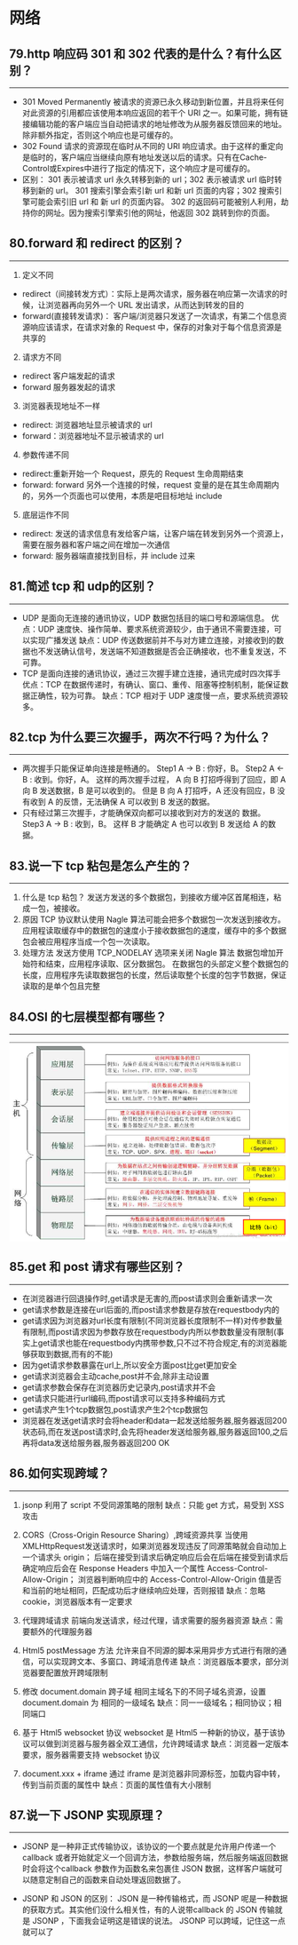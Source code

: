 # 网络
## 79.http 响应码 301 和 302 代表的是什么？有什么区别？
---
- 301 Moved Permanently
被请求的资源已永久移动到新位置，并且将来任何对此资源的引用都应该使用本响应返回的若干个 URI 之一。如果可能，拥有链接编辑功能的客户端应当自动把请求的地址修改为从服务器反馈回来的地址。除非额外指定，否则这个响应也是可缓存的。
- 302 Found
请求的资源现在临时从不同的 URI 响应请求。由于这样的重定向是临时的，客户端应当继续向原有地址发送以后的请求。只有在Cache-Control或Expires中进行了指定的情况下，这个响应才是可缓存的。
- 区别：
    301 表示被请求 url 永久转移到新的 url；302 表示被请求 url 临时转移到新的 url。
    301 搜索引擎会索引新 url 和新 url 页面的内容；302 搜索引擎可能会索引旧 url 和 新 url 的页面内容。
    302 的返回码可能被别人利用，劫持你的网址。因为搜索引擎索引他的网址，他返回 302 跳转到你的页面。

## 80.forward 和 redirect 的区别？
---
1. 定义不同
 - redirect（间接转发方式）：实际上是两次请求，服务器在响应第一次请求的时候，让浏览器再向另外一个 URL 发出请求，从而达到转发的目的
 - forward(直接转发请求)： 客户端/浏览器只发送了一次请求，有第二个信息资源响应该请求，在请求对象的 Request 中，保存的对象对于每个信息资源是共享的
2. 请求方不同
 - redirect 客户端发起的请求
 - forward 服务器发起的请求
3. 浏览器表现地址不一样
 - redirect: 浏览器地址显示被请求的 url
 - forward：浏览器地址不显示被请求的 url
4. 参数传递不同
 - redirect:重新开始一个 Request，原先的 Request 生命周期结束
 - forward: forward 另外一个连接的时候，request 变量的是在其生命周期内的，另外一个页面也可以使用，本质是吧目标地址 include
5. 底层运作不同
 - redirect: 发送的请求信息有发给客户端，让客户端在转发到另外一个资源上，需要在服务器和客户端之间在增加一次通信
 - forward: 服务器端直接找到目标，并 include 过来

## 81.简述 tcp 和 udp的区别？
---
- UDP 是面向无连接的通讯协议，UDP 数据包括目的端口号和源端信息。
    优点：UDP 速度快、操作简单、要求系统资源较少，由于通讯不需要连接，可以实现广播发送
    缺点：UDP 传送数据前并不与对方建立连接，对接收到的数据也不发送确认信号，发送端不知道数据是否会正确接收，也不重复发送，不可靠。
- TCP 是面向连接的通讯协议，通过三次握手建立连接，通讯完成时四次挥手
    优点：TCP 在数据传递时，有确认、窗口、重传、阻塞等控制机制，能保证数据正确性，较为可靠。
    缺点：TCP 相对于 UDP 速度慢一点，要求系统资源较多。
    
## 82.tcp 为什么要三次握手，两次不行吗？为什么？
---
- 两次握手只能保证单向连接是畅通的。
    Step1       A -> B : 你好，B。
    Step2       A <- B : 收到。你好，A。
这样的两次握手过程， A 向 B 打招呼得到了回应，即 A 向 B 发送数据，B 是可以收到的。
但是 B 向 A 打招呼，A 还没有回应，B 没有收到 A 的反馈，无法确保 A 可以收到 B 发送的数据。
- 只有经过第三次握手，才能确保双向都可以接收到对方的发送的 数据。
    Step3       A -> B : 收到，B。
这样 B 才能确定 A 也可以收到 B 发送给 A 的数据。

## 83.说一下 tcp 粘包是怎么产生的？
---
1. 什么是 tcp 粘包？
发送方发送的多个数据包，到接收方缓冲区首尾相连，粘成一包，被接收。
2. 原因
TCP 协议默认使用 Nagle 算法可能会把多个数据包一次发送到接收方。
应用程读取缓存中的数据包的速度小于接收数据包的速度，缓存中的多个数据包会被应用程序当成一个包一次读取。
3. 处理方法
发送方使用 TCP_NODELAY 选项来关闭 Nagle 算法
数据包增加开始符和结束，应用程序读取、区分数据包。
在数据包的头部定义整个数据包的长度，应用程序先读取数据包的长度，然后读取整个长度的包字节数据，保证读取的是单个包且完整

## 84.OSI 的七层模型都有哪些？
---

<img src="/_markdownimg/20180316155619885.png" alt="图片名称" align=center />

## 85.get 和 post 请求有哪些区别？
---
- 在浏览器进行回退操作时,get请求是无害的,而post请求则会重新请求一次
- get请求参数是连接在url后面的,而post请求参数是存放在requestbody内的
- get请求因为浏览器对url长度有限制(不同浏览器长度限制不一样)对传参数量有限制,而post请求因为参数存放在requestbody内所以参数数量没有限制(事实上get请求也能在requestbody内携带参数,只不过不符合规定,有的浏览器能够获取到数据,而有的不能)
- 因为get请求参数暴露在url上,所以安全方面post比get更加安全
- get请求浏览器会主动cache,post并不会,除非主动设置
- get请求参数会保存在浏览器历史记录内,post请求并不会
- get请求只能进行url编码,而post请求可以支持多种编码方式
- get请求产生1个tcp数据包,post请求产生2个tcp数据包
- 浏览器在发送get请求时会将header和data一起发送给服务器,服务器返回200状态码,而在发送post请求时,会先将header发送给服务器,服务器返回100,之后再将data发送给服务器,服务器返回200 OK

## 86.如何实现跨域？
---
1. jsonp
利用了 script 不受同源策略的限制
缺点：只能 get 方式，易受到 XSS攻击

2. CORS（Cross-Origin Resource Sharing）,跨域资源共享
当使用XMLHttpRequest发送请求时，如果浏览器发现违反了同源策略就会自动加上一个请求头 origin；
后端在接受到请求后确定响应后会在后端在接受到请求后确定响应后会在 Response Headers 中加入一个属性 Access-Control-Allow-Origin；
浏览器判断响应中的 Access-Control-Allow-Origin 值是否和当前的地址相同，匹配成功后才继续响应处理，否则报错
缺点：忽略 cookie，浏览器版本有一定要求

3. 代理跨域请求
前端向发送请求，经过代理，请求需要的服务器资源
缺点：需要额外的代理服务器

4. Html5 postMessage 方法
允许来自不同源的脚本采用异步方式进行有限的通信，可以实现跨文本、多窗口、跨域消息传递
缺点：浏览器版本要求，部分浏览器要配置放开跨域限制

5. 修改 document.domain 跨子域
相同主域名下的不同子域名资源，设置 document.domain 为 相同的一级域名
缺点：同一一级域名；相同协议；相同端口

6. 基于 Html5 websocket 协议
websocket 是 Html5 一种新的协议，基于该协议可以做到浏览器与服务器全双工通信，允许跨域请求
缺点：浏览器一定版本要求，服务器需要支持 websocket 协议

7. document.xxx + iframe
通过 iframe 是浏览器非同源标签，加载内容中转，传到当前页面的属性中
缺点：页面的属性值有大小限制

## 87.说一下 JSONP 实现原理？
---
- JSONP  是一种非正式传输协议，该协议的一个要点就是允许用户传递一个callback 或者开始就定义一个回调方法，参数给服务端，然后服务端返回数据时会将这个callback 参数作为函数名来包裹住 JSON  数据，这样客户端就可以随意定制自己的函数来自动处理返回数据了。

- JSONP  和 JSON  的区别： JSON  是一种传输格式，而 JSONP  呢是一种数据的获取方式。其实他们没什么相关性，有的人说带callback 的 JSON  传输就是 JSONP  ，下面我会证明这是错误的说法。 JSONP  可以跨域，记住这一点就可以了